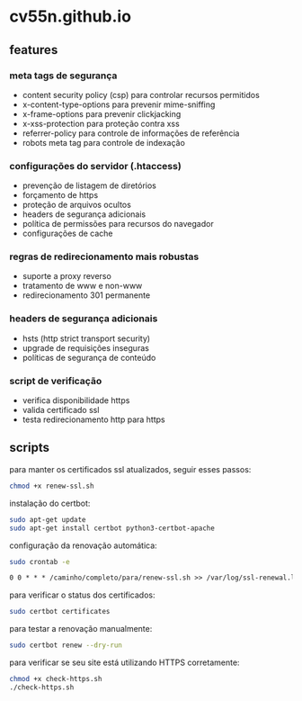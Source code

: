 # cv55n.github.io

## features

### meta tags de segurança

- content security policy (csp) para controlar recursos permitidos
- x-content-type-options para prevenir mime-sniffing
- x-frame-options para prevenir clickjacking
- x-xss-protection para proteção contra xss
- referrer-policy para controle de informações de referência
- robots meta tag para controle de indexação

### configurações do servidor (.htaccess)

- prevenção de listagem de diretórios
- forçamento de https
- proteção de arquivos ocultos
- headers de segurança adicionais
- política de permissões para recursos do navegador
- configurações de cache

### regras de redirecionamento mais robustas

- suporte a proxy reverso
- tratamento de www e non-www
- redirecionamento 301 permanente

### headers de segurança adicionais

- hsts (http strict transport security)
- upgrade de requisições inseguras
- políticas de segurança de conteúdo

### script de verificação

- verifica disponibilidade https
- valida certificado ssl
- testa redirecionamento http para https

## scripts

para manter os certificados ssl atualizados, seguir esses passos:

```bash
chmod +x renew-ssl.sh
```

instalação do certbot:

```bash
sudo apt-get update
sudo apt-get install certbot python3-certbot-apache
```

configuração da renovação automática:

```bash
sudo crontab -e
```

```txt
0 0 * * * /caminho/completo/para/renew-ssl.sh >> /var/log/ssl-renewal.log 2>&1
```

para verificar o status dos certificados:

```bash
sudo certbot certificates
```

para testar a renovação manualmente:

```bash
sudo certbot renew --dry-run
```

para verificar se seu site está utilizando HTTPS corretamente:

```bash
chmod +x check-https.sh
./check-https.sh
```
